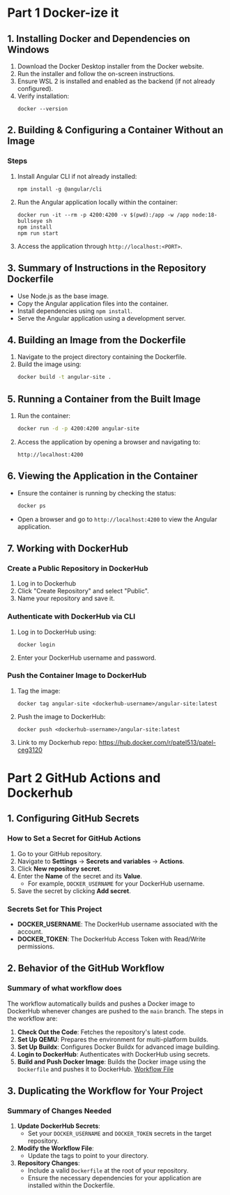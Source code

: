 
# Part 1 Docker-ize it

## 1. Installing Docker and Dependencies on Windows

1. Download the Docker Desktop installer from the Docker website.
2. Run the installer and follow the on-screen instructions.
3. Ensure WSL 2 is installed and enabled as the backend (if not already configured).
4. Verify installation:
   ```
   docker --version
   ```

## 2. Building & Configuring a Container Without an Image

### Steps
1. Install Angular CLI if not already installed:
   ```
   npm install -g @angular/cli
   ```
2. Run the Angular application locally within the container:
   ```
   docker run -it --rm -p 4200:4200 -v $(pwd):/app -w /app node:18-bullseye sh
   npm install
   npm run start
   ```
3. Access the application through `http://localhost:<PORT>`.

## 3. Summary of Instructions in the Repository Dockerfile

- Use Node.js as the base image.
- Copy the Angular application files into the container.
- Install dependencies using `npm install`.
- Serve the Angular application using a development server.

## 4. Building an Image from the Dockerfile

1. Navigate to the project directory containing the Dockerfile.
2. Build the image using:
   ```sh
   docker build -t angular-site .
   ```

## 5. Running a Container from the Built Image

1. Run the container:
   ```sh
   docker run -d -p 4200:4200 angular-site
   ```
2. Access the application by opening a browser and navigating to:
   ```
   http://localhost:4200
   ```

## 6. Viewing the Application in the Container

- Ensure the container is running by checking the status:
  ```sh
  docker ps
  ```
- Open a browser and go to `http://localhost:4200` to view the Angular application.

## 7. Working with DockerHub

### Create a Public Repository in DockerHub
1. Log in to Dockerhub
2. Click "Create Repository" and select "Public".
3. Name your repository and save it.

### Authenticate with DockerHub via CLI
1. Log in to DockerHub using:
   ```
   docker login
   ```
2. Enter your DockerHub username and password.

### Push the Container Image to DockerHub
1. Tag the image:
   ```
   docker tag angular-site <dockerhub-username>/angular-site:latest
   ```
2. Push the image to DockerHub:
   ```
   docker push <dockerhub-username>/angular-site:latest
   ```
3. Link to my Dockerhub repo: https://hub.docker.com/r/patel513/patel-ceg3120

# Part 2 GitHub Actions and Dockerhub

## 1. Configuring GitHub Secrets

### How to Set a Secret for GitHub Actions
1. Go to your GitHub repository.
2. Navigate to **Settings** → **Secrets and variables** → **Actions**.
3. Click **New repository secret**.
4. Enter the **Name** of the secret and its **Value**.
   - For example, `DOCKER_USERNAME` for your DockerHub username.
5. Save the secret by clicking **Add secret**.

### Secrets Set for This Project
- **DOCKER_USERNAME**: The DockerHub username associated with the account.
- **DOCKER_TOKEN**: The DockerHub Access Token with Read/Write permissions.

## 2. Behavior of the GitHub Workflow

### Summary of what workflow does
The workflow automatically builds and pushes a Docker image to DockerHub whenever changes are pushed to the `main` branch. The steps in the workflow are:
1. **Check Out the Code**: Fetches the repository's latest code.
2. **Set Up QEMU**: Prepares the environment for multi-platform builds.
3. **Set Up Buildx**: Configures Docker Buildx for advanced image building.
4. **Login to DockerHub**: Authenticates with DockerHub using secrets.
5. **Build and Push Docker Image**: Builds the Docker image using the `Dockerfile` and pushes it to DockerHub.
[Workflow File](https://github.com/WSU-kduncan/f24cicd-Krackido/blob/main/.github/workflows/dockerflow.yml)


## 3. Duplicating the Workflow for Your Project

### Summary of Changes Needed
1. **Update DockerHub Secrets**:
   - Set your `DOCKER_USERNAME` and `DOCKER_TOKEN` secrets in the target repository.
2. **Modify the Workflow File**:
   - Update the tags to point to your directory.
3. **Repository Changes**:
   - Include a valid `Dockerfile` at the root of your repository.
   - Ensure the necessary dependencies for your application are installed within the Dockerfile.

